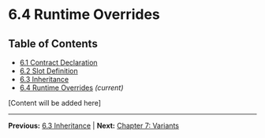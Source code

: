# 6.4 Runtime Overrides

## Table of Contents
- [6.1 Contract Declaration](./6.1-contract-declaration.md)
- [6.2 Slot Definition](./6.2-slot-definition.md)
- [6.3 Inheritance](./6.3-inheritance.md)
- [6.4 Runtime Overrides](./6.4-runtime-overrides.md) *(current)*

[Content will be added here]

---

**Previous:** [6.3 Inheritance](./6.3-inheritance.md) | **Next:** [Chapter 7: Variants](../07-variants/README.md)
